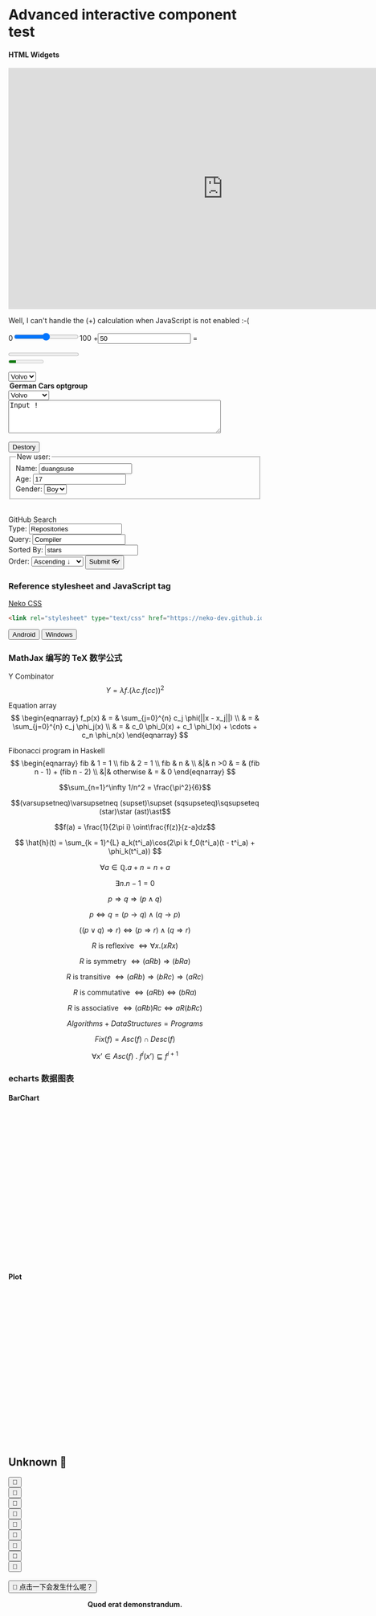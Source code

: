 # Advanced interactive component test

#### HTML Widgets

<noframes>Well, missing a embed from YouTube, right<br></noframes>

<iframe width="853" height="480" src="https://www.youtube.com/embed/2MsN8gpT6jY" frameborder="0" allow="accelerometer; autoplay; encrypted-media; gyroscope; picture-in-picture" allowfullscreen></iframe>

<noscript>Well, I can't handle the (+) calculation when JavaScript is not enabled :-(<br></noscript>

<form oninput="x.value=Number.parseInt(a.value)+Number.parseInt(b.value);document.getElementById('intro-typesetting-p').value=x.value">
  0<input type="range" id="a" value="50">100
  +<input type="number" id="b" value="50" max="100">
  = <output name="x" for="a b"></output>
</form>

<progress id="intro-typesetting-p" value="0" min="0" max="150"></progress>
<br>
<meter value="2" min="0" max="10">2 out of 10</meter>
<br>

<select>
  <option value="volvo">Volvo</option>
  <option value="saab">Saab</option>
  <option value="opel">Opel</option>
  <option value="audi">Audi</option>
</select>

<optgroup label="German Cars optgroup"></optgroup>
<select>
  <option value="volvo">Volvo</option>
  <option value="saab">Saab</option>
  <option value="mercedes">Mercedes</option>
  <option value="audi">Audi</option>
</select>
<br>
<textarea rows="4" cols="50">
Input !
</textarea>
<br>
<dialog id="intro-typesetting-dialog"><span style="color:red">WARNING!!!</span> Running JavaScript thread spawn bomb...</dialog>
<br>
<input type="button" onclick="document.getElementById('intro-typesetting-dialog').setAttribute('open', '')" value="Destory" />
<br>
<form>
  <fieldset>
    <legend>New user:</legend>
    Name: <input type="text" placeholder="you name" maxlength="10" value="duangsuse"><br>
    Age: <input type="number" max="80" value="17"><br>
    Gender: <select>
      <option value="♂">Boy</option>
      <option value="♀">Girl</option>
    </select>
  </fieldset>
</form>
<br>
<form action="//github.com/search" method="get">
  <summary>GitHub Search</summary>
  Type: <input type="text" name="type" value="Repositories"><br>
  Query: <input type="text" name="q" value="Compiler"><br>
  Sorted By: <input type="text" name="s" value="stars"><br>
  Order: <select name="o">
  <!-- 箭头从小值指向大值 -->
    <option value="asc">Ascending ↓</option>
    <option value="desc">Descending ↑</option>
  </select>
  <input type="submit" value="Submit 👓">
</form>

### Reference stylesheet and JavaScript tag

[Neko CSS](https://neko-dev.github.io/neko.css/)

```html
<link rel="stylesheet" type="text/css" href="https://neko-dev.github.io/neko.css/dist/css/neko.css">
```

<link rel="stylesheet" type="text/css" href="https://neko-dev.github.io/neko.css/dist/css/neko.css">

<script type="text/javascript">
function sety(s) {document.getElementsByTagName('output')['y'].innerHTML=s;}
</script>
<button id="intro_typesetting_neko_ia" class="neko-btn merge shadow neko-color-green" onclick="sety('<var>dr</var>oid 📱')">Android</button>
<button id="intro_typesetting_neko_ib" class="neko-btn merge shadow neko-color-blue" onclick="sety('win 🖥')">Windows</button>
<br>
<output name="y" for="intro_typesetting_neko_ia intro_typesetting_neko_-_ib"></output>

### MathJax 编写的 TeX 数学公式

<script type="text/javascript" src="https://cdnjs.cloudflare.com/ajax/libs/mathjax/2.7.5/MathJax.js?config=TeX-AMS-MML_HTMLorMML" defer></script>

Y Combinator
$$Y = \lambda f. (\lambda c. f (c c))^2$$

Equation array
$$
\begin{eqnarray}
 f_p(x) & = & \sum_{j=0}^{n} c_j \phi(||x - x_j||)  \\
& = & \sum_{j=0}^{n} c_j \phi_j(x) \\
& = & c_0 \phi_0(x) + c_1 \phi_1(x) + \cdots + c_n \phi_n(x)
\end{eqnarray}
$$

Fibonacci program in Haskell
$$
\begin{eqnarray}
fib & 1 = 1 \\
fib & 2 = 1 \\
fib & n & \\
&|& n >0 & = & (fib n - 1) + (fib n - 2) \\
&|& otherwise & = & 0
\end{eqnarray}
$$

$$\sum_{n=1}^\infty 1/n^2 = \frac{\pi^2}{6}$$

$$(varsupsetneq)\varsupsetneq (supset)\supset (sqsupseteq)\sqsupseteq (star)\star (ast)\ast$$

$$f(a) = \frac{1}{2\pi i} \oint\frac{f(z)}{z-a}dz$$

$$
\hat{h}(t) = \sum_{k = 1}^{L} a_k(t^i_a)\cos(2\pi k f_0(t^i_a)(t - t^i_a) + \phi_k(t^i_a))
$$

$$\forall{a\in{\mathbb{Q}}}. a+n=n+a$$

$$\exists{n}. n-1=0$$

$$p \Rightarrow q \Rightarrow (p\land q)$$

$$p \Leftrightarrow q = (p \rightarrow q) \land (q \rightarrow p)$$

$$((p \lor q) \Rightarrow r) \Leftrightarrow (p \Rightarrow r) \land (q \Rightarrow r)$$

$$\mathit{R} \text{ is reflexive } \Leftrightarrow \forall{x}. (x \mathit{R} x)$$

$$\mathit{R} \text{ is symmetry } \Leftrightarrow (a \mathit{R} b) \Rightarrow (b \mathit{R} a)$$

$$\mathit{R} \text{ is transitive } \Leftrightarrow (a \mathit{R} b) \Rightarrow (b \mathit{R} c) \Rightarrow (a \mathit{R} c)$$

$$\mathit{R} \text{ is commutative } \Leftrightarrow (a \mathit{R} b) \Leftrightarrow (b \mathit{R} a)$$

$$\mathit{R} \text{ is associative } \Leftrightarrow (a \mathit{R} b) \mathit{R} c \Leftrightarrow a \mathit{R} (b \mathit{R} c)$$

$$Algorithms + Data Structures = Programs$$

$$Fix(f)=Asc(f)\cap Desc(f)$$

$$\forall x’ \in \mathit{Asc}(f) \ . \ f^i(x’) \sqsubseteq f^{i+1}$$


### echarts 数据图表

#### BarChart

<script src="https://www.echartsjs.com/examples/vendors/echarts/echarts.min.js" defer></script>

<style>
#chart { width: 512px; height: 300px }
</style>
<div id="chart"></div>
<script type="text/javascript">
const onload = (fn)=> {
  let bus=document.addEventListener.bind(document, 'DOMContentLoaded');
  bus(fn); };

onload(function(){
var testChart = echarts.init(document.getElementById('chart'));

var option = {
  title: { text: '小林家的苹果派' },
  toolbox: {
      feature: {
          dataZoom: { yAxisIndex: 'none' },
          restore: {},
          saveAsImage: {}
      }
  },
  tooltip: {},
  dataZoom: [
      {
          show: true,
          realtime: true,
          start: 0,
          end: 512
      },
      {
          type: 'inside',
          realtime: true,
          start: 0,
          end: 512
      }
  ],
  legend: { data: ['苹果派份数'], x: 'middle' },
  xAxis: {
      data: ['龙 A', '龙 B', '龙 C', '小林']
  },
  yAxis: {},
  series: [{
      name: '苹果派份数',
      type: 'bar',
      data: ['2', '1', '4', '9']
  }]
};

testChart.setOption(option);
});
</script>

#### Plot

<style>
#chart2 { width: 512px; height: 300px }
</style>
<div id="chart2"></div>

<script>
function range(start, stop, step = 1) {
  let res = [];
  for (let i=start; i<stop; i+=step) {
    res.push(i);
  } return res;
}

/**
Now I know Object.assign is more efficient...
*/
function copy(obj) {return Object.assign({}, obj);}
function mix(obj, ext) {
  let names /*It's enough.*/ = Object.getOwnPropertyNames(ext);
  let renew = copy(obj);
  for (let name of names) {
    renew[name] = ext[name];
  }
  return renew;
}

onload(() => {
  let chart2 = echarts.init(document.getElementById('chart2'));

  let xrange = range(0,100,1);
  let type = 'value';
  let datazoom_defs = { realtime: true, start: 0, end: 512 };
  let line_defs = { type: 'line', smooth: true };

  let sinys = mix(line_defs, {data:xrange.map(Math.sin)});

  let {cos, tan, asin, acos, tanh, exp, log, hypot, fround, random, pow, trunc} = Math;

  let funs = [cos, tan, asin, acos, tanh, exp, log, hypot, fround, random, pow, trunc];

  let option = {
    title: { text: 'Triangle waves and more' },
    xAxis: { type, data: xrange },
    yAxis: { type },
    tooltip: { trigger: 'axis' },
    toolbox: {
        feature: {
            dataZoom: { yAxisIndex: 'none' },
            restore: {}, saveAsImage: {}}},
    dataZoom: [
        mix(datazoom_defs, {show: true}),
        mix(datazoom_defs, {type: 'inside'})],

    legend: mix({ x: 'middle' }, {data: funs.map(f => f.name)}),
    series: funs.map(f => mix(line_defs, {name:f.name, data:xrange.map(f)}))
  }

  chart2.setOption(option);
});
</script>

<link rel="stylesheet" href="resources/css/security-effect.css" />

## <a id="cysp">Unknown</a> <a id="chickenz" class="chicken-anim">🐔</a>

<div id="🐣">
  <button class="chicken-anim" id="chkens0">🐔</button>
  <br><button class="chicken-anim" id="chkens1">🐔</button>
  <br><button class="chicken-anim" id="chkens2">🐔</button>
  <br><button class="chicken-anim" id="chkens3">🐔</button>
  <br><button class="chicken-anim" id="chkens4">🐔</button>
  <br><button class="chicken-anim" id="chkens5">🐔</button>
  <br><button class="chicken-anim" id="chkens6">🐔</button>
  <br><button class="chicken-anim" id="chkens7">🐔</button>
  <br><button class="chicken-anim" id="chkens8">🐔</button>
  <br><br>
  <button id="cc"><text class="chicken-anim">🤔</text> 点击一下会发生什么呢？</button>
</div>

<script src="https://cdnjs.cloudflare.com/ajax/libs/howler/2.1.2/howler.core.min.js" integrity="sha256-q2vnVvwrx3RbYXPyAwx7c2npmULQg2VdCXBoJ5+iigs=" crossorigin="anonymous"></script>
<script>
onload(()=> {
  const loc = 'resources/audio/15e14b2ca405cc4a0419f4091f125b7235b8264d.mp3';
  const chilk = '🐣';

  let tried = 0; // 要按 N 次才有效果...
  let lyrics = false;

  const byId = document.getElementById.bind(document);
  let ud83dudc14 = new Howl({src:[loc],autoplay:false});
  let chi = byId(chilk);
  let cc = byId('cc');

  function truncMovePoint(dx) { while (Math.trunc(dx) !==dx) {dx = dx*10;} return dx; }
  function accMovePoint(dx, greater=1) { while (dx <greater) {dx = dx*10;} return dx; }

  let lyric_points = range(1,8+1).map(i => byId(`chkens${i}`));
  function pick(xs) {
    let i = truncMovePoint(Math.random());
    return xs[i %xs.length];
  }

  // Why dont use ES6 template string?
  let 鸡lyrics = "只因你太美 baby 只因你太美 baby|只因你实在是太美 baby 只因你太美 baby|迎面走来的你让我如此蠢蠢欲动|这种感觉我从未有|Cause I got a crush on you who you|你是我的我是你的谁|再多一眼看一眼就会爆炸|再近一点靠近点快被融化|想要把你占为己有baby bae|不管走到哪里都会想起的人是你 you you|我应该拿你怎样|uh 所有人都在看着你|我的心总是不安|oh 我现在已病入膏肓|eh eh 难道真的因为你而疯狂吗|我本来不是这种人|因你变成奇怪的人|第一次呀变成这样的我|不管我怎么去否认|只因你太美 baby 只因你太美 baby|只因你实在是太美 baby 只因你太美 baby|oh eh oh 现在确认地告诉我|oh eh oh 你到底属于谁|oh eh oh 现在确认地告诉我|oh eh oh 你到底属于谁 就是现在告诉我|跟着这节奏 缓缓 make wave|甜蜜的奶油 it's your birthday cake|男人们的 game call me 你恋人|别被欺骗愉快的 I wanna play|我的脑海每分每秒只为你一人沉醉|最迷人让我神魂颠倒是你身上香水|oh right baby I'm fall in love with you|我的一切你都拿走只要有你就已足够|我到底应该怎样|uh 我心里一直很不安|其他男人们的视线|Oh 全都只看向你的脸|Eh eh 难道真的因为你而疯狂吗|我本来不是这种人|因你变成奇怪的人|第一次呀变成这样的我|不管我怎么去否认|只因你太美 baby 只因你太美 baby|只因你实在是太美 baby 只因你太美 baby|我愿意把我的全部都给你|我每天在梦里都梦见你还有我闭着眼睛也能看到你|现在开始我只准你看我|I don't wanna wake up in dream 我只想看你这是真心话|只因你太美 baby 只因你太美 baby|只因你实在是太美 baby 只因你太美 baby|oh eh oh 现在确认的告诉我|oh eh oh 你到底属于谁|oh eh oh 现在确认的告诉我|oh eh oh 你到底属于谁就是现在告诉我".split("|");

  const chicken_anim = 'chicken-anim';

  // recursive callback until 鸡lyrics is empty
  let $delay_max = 1000;
  const selectJTime = ()=> accMovePoint(Math.random(), $delay_max);
  let reent;
  const 鸡你太美 = ()=>setTimeout(reent=()=> {
    if (!lyrics) return;
    let chik = 鸡lyrics.pop();
    let elem = pick(lyric_points);
    console.log("Selected: ", elem, chik);
    elem.innerText += chik + "\t";

    if (chik.length %2==0) {
      elem.classList.remove(chicken_anim);
    }

    if (鸡lyrics.length ===0) return;
    let next_time = selectJTime();
    console.log("Next launch: ", next_time);
    setTimeout(reent, next_time);

    $delay_max -= accMovePoint(Math.random(), 20);
    if ($delay_max <500) $delay_max=500;
  }, selectJTime());

  for (let elem of lyric_points) {
    elem.onclick = () => {elem.innerText='🐣';elem.classList.add(chicken_anim)};
  }

  cc.onclick = ()=> {
    switch (tried) {
    case 0:
      byId('cysp').innerText = 'Chicken! You are SO PREETY!';
      ud83dudc14.play();
      cc.innerText = '好奇心害死猫！🐔';
      break;
    case 1:
      ud83dudc14.play();
      cc.innerText = '😭 不！放我出去！';
      break;
    case 2:
      lyrics = true;
      鸡你太美();
      break;
    default:
      alert("WARNING: κȜùηȇΓ%ƀő̌	ʦʚưɛÊȗɯȬĝŏ3ǡ˸Ŏʻ˄ČΏğķƊʣ¶ ɮ!η\"À#Γ$ɑ%ū&Į'ȥ(ȕ)α*̽+Φ,ƀ-ƿ.ʝ/Ȕ0ͫ1͖2ˍ3ȫ4ļ5ť6ƨ7$8½9Ͱ:;Ȣ<5=ˏ>Ə?̀@ͩA̧BʹCĂDʯEwF GȡHI;J KLÃMNɞOɡPđQ˩R5SɸTɕUϡVʪWΆẌYƫZ˭[Ĵ\ƚ]ˍ^ƫ_Ǒ`DaăbϑcŻdÇeĺfΉgγhĲişjBkʩlξmˢnÔoǃpɝqŸrƁsÃtǒuʮvşwƄx¬yƍzĖ{ȧ|Ŀ}ϖ~ǣ΢ΰȹŇΉ͆śŗΎ¨ş£ŅΏ½Ō˶͖͞ΆƞÙ̆ιɉ΍ɯɾşĻ@Ȇ˶ Ʈ¡¢ŷ£Ω¤Ȅ¥̏¦ĳ§Ē¨A©³ª«K¬·­ǁ®Ɔ¯´°ͅ±6²¤³ˮ´kµ͚¶·˭¸̎¹ōº¸»΋¼T½ĺ¾΃¿̄À̷ÁųÂǆÃÄ,Å˂ÆȺÇ˱ÈÉξÊËŬÌġÍɶÎǣÏ͸ÐΛÑΣÒτÓǽÔɃÕǵÖā×̇ØáÙʭÚɊÛČÜÝɋÞ˷ß˒àOá͹âɚãθäæåȕæɬçlè¢éɀêɡëȮìĭíǊî̿ïɁðàñˊò΄ó^ôͮõǫö¶÷ȂøǐùȕúόûƊüǖýîþȓÿĤĀƨāĖĂ©ăĐĄązĆćƄĈƢĉȗĊ̭ċ̼ČϓčȢĎͺďƥĐ˙đuĒēĔóĕͲĖðėϟĘðęǻĚĞěɷĜǊĝǡĞŦğɗĠ¤ġÌĢʹģOĤȻĥĦɛħ®Ĩƶĩ¡Īʟī");
      cc.innerHTML = '<img src="https://raw.githubusercontent.com/XUranus/jinitaimei/master/demo.gif" />';
      ud83dudc14.stop();
    }
    ++tried;
  };
});
</script>

$$\textbf{Quod erat demonstrandum.}$$
